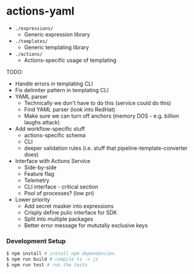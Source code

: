 # actions-yaml

- `./expressions/`
  - Generic expression library
- `./templates/`
  - Generic templating library
- `./actions/`
  - Actions-specific usage of templating

TODO:

- Handle errors in templating CLI
- Fix delimiter pattern in templating CLI
- YAML parser
  - Technically we don't have to do this (service could do this)
  - Find YAML parser (look into RedHat)
  - Make sure we can turn off anchors (memory DOS - e.g. billion laughs attack)
- Add workflow-specific stuff
  - actions-specific schema
  - CLI
  - deeper validation rules (i.e. stuff that pipeline-template-converter does)
- Interface with Actions Service
  - Side-by-side
  - Feature flag
  - Telemetry
  - CLI interface - critical section
  - Pool of processes? (low pri)
- Lower priority
  - Add secret masker into expressions
  - Crisply define pulic interface for SDK
  - Split into multiple packages
  - Better error message for mututally exclusive keys

### Development Setup

```sh
$ npm install # install npm dependencies
$ npm run build # compile ts -> js
$ npm run test # run the tests
```
